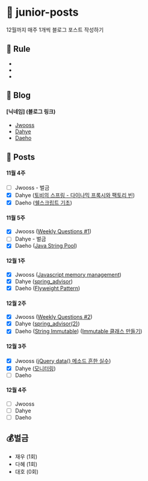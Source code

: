 # :post_office: junior-posts
12월까지 매주 1개씩 블로그 포스트 작성하기

## :hammer: Rule

-
-
-

## :page_with_curl: Blog
#### [닉네임] (블로그 링크)
- [Jwooss](https://jwooss.github.io) 
- [Dahye](https://kimdahyeee.github.io/) 
- [Daeho]() 

## :pushpin: Posts

#### 11월 4주
- [ ] Jwooss - 벌금
- [X] Dahye ([토비의 스프링 - 다이나믹 프록시와 팩토리 빈](https://kimdahyeee.github.io/dynamicproxy_and_factory_bean/))
- [X] Daeho ([쉘스크립트 기초](https://daehoho.github.io/2018-11-23/Shell-Script-%EB%B0%B0%EC%9A%B0%EA%B8%B0(1)/))

#### 11월 5주
- [X] Jwooss ([Weekly Questions #1](https://jwooss.github.io/2018-11-26-Weekly-Questions-1/))
- [ ] Dahye - 벌금
- [X] Daeho ([Java String Pool](https://daehoho.github.io/2018-12-03/JAVA-String-Pool/))

#### 12월 1주
- [X] Jwooss ([Javascript memory management](https://jwooss.github.io/document/2018-12-09-Javasciprt-Memory-Management/))
- [X] Dahye ([spring_advisor](https://kimdahyeee.github.io/advisor(1)/))
- [X] Daeho ([Flyweight Pattern](https://daehoho.github.io/2018-12-09/Design-Pattern-Flyweight-Pattern/))

#### 12월 2주
- [X] Jwooss ([Weekly Questions #2](https://jwooss.github.io/wq/2018-11-29-Weekly-Questions-2/))
- [X] Dahye ([spring_advisor(2)](https://kimdahyeee.github.io/advisor(2)/))
- [X] Daeho ([String Immutable](https://daehoho.github.io/2018-12-09/JAVA-String%EC%9D%B4-Immutable,-final%EC%9D%B8-%EC%9D%B4%EC%9C%A0/)) ([Immutable 클래스 만들기](https://daehoho.github.io/2018-12-15/JAVA-Immutable-%ED%81%B4%EB%9E%98%EC%8A%A4-%EB%A7%8C%EB%93%A4%EC%96%B4%EB%B3%B4%EA%B8%B0/))

#### 12월 3주
- [X] Jwooss ([jQuery data() 메소드 흔한 실수](https://jwooss.github.io/document/2018-12-23-Jquery-data-method/))
- [X] Dahye ([모니터링](https://kimdahyeee.github.io/monitoring/))
- [ ] Daeho

#### 12월 4주
- [ ] Jwooss
- [ ] Dahye
- [ ] Daeho

## 💰벌금
- 재우 (1회)
- 다혜 (1회)
- 대호 (0회)

